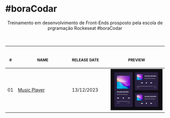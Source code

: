 # #boraCodar

<p align="center">
    Treinamento em desenvolvimento de Front-Ends prosposto pela escola de prgramação Rockeseat #boraCodar <br>
    <br>
    <br><table>
    <thead>
        <tr>
            <th align="center">
                <img width="20" height="1"> 
                <p>
                    <small>#</small>
                </p>
            </th>
            <th align="center">
                <img width="300" height="1"> 
                <p> 
                    <small>
                        NAME
                    </small>
                </p>
            </th>
            <th align="left">
                <img width="140" height="1">
                <p align="left"> 
                    <small>
                    RELEASE DATE
                    </small>
                </p>
            </th>
            <th align="center">
                <img width="201" height="1">
                <p align="center"> 
                    <small>
                    PREVIEW
                    </small>
                </p>
            </th>
        </tr>
    </thead>
    <tbody>
        <tr>
            <td>01</td>
            <td><a href="01">Music Player </a></td>
            <td>13/12/2023</td>
            <td align="center">
            <a href="https://github.com/k3n3dfelix/BoraCodar/tree/main/Projeto1"><img width="300px" src="https://github.com/k3n3dfelix/BoraCodar/blob/main/screens/01.JPG" /></a></td>
        </tr>   
    </tbody>
</table></p>
